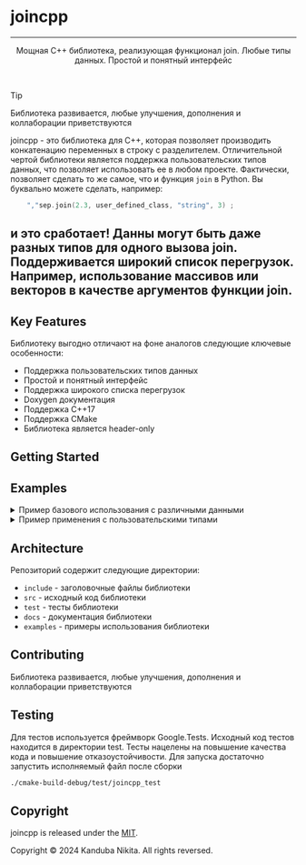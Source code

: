 # joincpp

---

<p align="center">Мощная C++ библиотека, реализующая функционал join. Любые типы данных. Простой и понятный интерфейс</p>
<p align="center">
	<img src="https://img.shields.io/github/languages/top/ibm3650/joincpp" alt="">
	<img src="https://img.shields.io/github/languages/count/ibm3650/joincpp" alt="">
	<img src="https://img.shields.io/github/license/ibm3650/joincpp" alt="">
	<img src="https://img.shields.io/github/stars/ibm3650/joincpp" alt="">
	<img src="https://img.shields.io/github/issues/ibm3650/joincpp" alt="">
	<img src="https://img.shields.io/github/last-commit/ibm3650/joincpp" alt="">
</p>

> [!TIP] 
> Библиотека развивается, любые улучшения, дополнения и коллаборации приветствуются


joincpp - это библиотека для C++, которая позволяет производить конкатенацию переменных в строку с разделителем.
Отличительной чертой библиотеки является поддержка пользовательских типов данных, что позволяет использовать ее в любом проекте.
Фактически, позволяет сделать то же самое, что и функция `join` в Python.
Вы буквально можете сделать, например:
```cpp 
    ","sep.join(2.3, user_defined_class, "string", 3) ;
``` 
и это сработает!
Данны могут быть даже разных типов для одного вызова join. Поддерживается широкий список перегрузок.
Например, использование массивов или векторов в качестве аргументов функции join.
---


## Key Features
Библиотеку выгодно отличают на фоне аналогов следующие ключевые особенности:
- Поддержка пользовательских типов данных
- Простой и понятный интерфейс
- Поддержка широкого списка перегрузок
- Doxygen документация
- Поддержка C++17
- Поддержка CMake
- Библиотека является header-only

## Getting Started

## Examples
<details>
<summary>Пример базового использования с различными данными</summary>

```cpp
    std::vector<int> v0 = {1, 2, 3};
    const std::string v0s = ","sep.join(v0);
    
    int v1[] = {1, 2, 3};
    const std::string v1s = ","sep.join(v1);
    
    const auto v2 = {1, 2, 3};
    const std::string v2s = ","sep.join(v2);
    
    const std::string v3s = ","sep.join(1, 2, 3, 4, v1, v0);
    
    const int* v4 = v1;
    const std::string v4s = ","sep.join(std::span{v4, std::size(v1)});
    
    const std::string v5s = ","sep.join(1);
    
    std::cout << "vector: " <<  v0s << std::endl;
    std::cout << "C array: " << v1s << std::endl;
    std::cout << "initializer_list: " << v2s << std::endl;
    std::cout << "Template pack: " << v3s << std::endl;
    std::cout << "Pointer: " << v4s << std::endl;
    std::cout << "Single value: " << v5s << std::endl;
```
</details>

<details>
<summary>Пример применения с пользовательскими типами</summary>

```cpp

#include <iostream>
#include <vector>
#include <format>
#include "joincpp/join.h"

using namespace joincpp;

struct float_number {
uint8_t _sign;
size_t _exp;
size_t _mantissa;
};


template<>
struct stringify<float_number> {
std::string operator()(const float_number &value) const noexcept {
return std::format("float_number{{{}, {}, {}}}", value._sign, value._exp, value._mantissa);
}
};


int main() {
float_number arr[] = {{1, 2, 3}, {4, 5, 6}, {7, 8, 9}};
const std::string output = "| |"sep.join(arr);
std::cout << "User defined formatting: " << output << std::endl;
return 0;
}

```

</details>

## Architecture
Репозиторий содержит следующие директории:
- `include` - заголовочные файлы библиотеки
- `src` - исходный код библиотеки
- `test` - тесты библиотеки
- `docs` - документация библиотеки
- `examples` - примеры использования библиотеки

## Contributing
Библиотека развивается, любые улучшения, дополнения и коллаборации приветствуются

## Testing
Для тестов используется фреймворк Google.Tests. Исходный код тестов находится в директории test.
Тесты нацелены на повышение качества кода и повышение отказоустойчивости.
Для запуска достаточно запустить исполняемый файл после сборки

```bash
./cmake-build-debug/test/joincpp_test
```

## Copyright
joincpp is released under the [MIT](https://github.com/ibm3650/joincpp/blob/dev/LICENSE).

Copyright © 2024 Kanduba Nikita. All rights reversed.